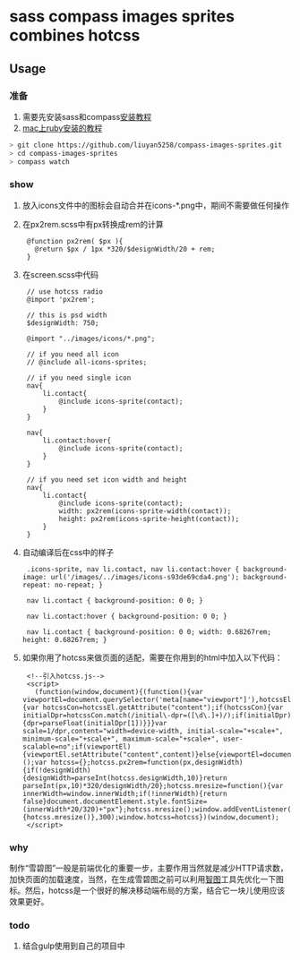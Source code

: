 # sass compass images sprites combines hotcss

## Usage  

### 准备
1. 需要先安装sass和compass[安装教程](http://www.w3cplus.com/sassguide/install.html)
2. [mac上ruby安装的教程](http://itcourses.cs.unh.edu/assets/docs/704/reports/fall11/Ruby%20on%20Rails%20Tutorial%20-%20Eric%20Callan.pdf)

```bash
> git clone https://github.com/liuyan5258/compass-images-sprites.git
> cd compass-images-sprites
> compass watch
```  

### show
1. 放入icons文件中的图标会自动合并在icons-*.png中，期间不需要做任何操作
2. 在px2rem.scss中有px转换成rem的计算
	
		@function px2rem( $px ){
		  @return $px / 1px *320/$designWidth/20 + rem;
		}

3. 在screen.scss中代码

		// use hotcss radio
		@import 'px2rem';

		// this is psd width
		$designWidth: 750;

		@import "../images/icons/*.png";

		// if you need all icon
		// @include all-icons-sprites;

		// if you need single icon
		nav{
			li.contact{
				@include icons-sprite(contact);
			}
		}

		nav{
			li.contact:hover{
				@include icons-sprite(contact);
			}
		}

		// if you need set icon width and height
		nav{
			li.contact{
				@include icons-sprite(contact);
				width: px2rem(icons-sprite-width(contact));
				height: px2rem(icons-sprite-height(contact));
			}
		}

4. 自动编译后在css中的样子

		.icons-sprite, nav li.contact, nav li.contact:hover { background-image: url('/images/../images/icons-s93de69cda4.png'); background-repeat: no-repeat; }

		nav li.contact { background-position: 0 0; }

		nav li.contact:hover { background-position: 0 0; }

		nav li.contact { background-position: 0 0; width: 0.68267rem; height: 0.68267rem; }

5. 如果你用了hotcss来做页面的适配，需要在你用到的html中加入以下代码：

		<!--引入hotcss.js-->
		<script>
		  (function(window,document){(function(){var viewportEl=document.querySelector('meta[name="viewport"]'),hotcssEl=document.querySelector('meta[name="hotcss"]'),dpr=window.devicePixelRatio||1;if(hotcssEl){var hotcssCon=hotcssEl.getAttribute("content");if(hotcssCon){var initialDpr=hotcssCon.match(/initial\-dpr=([\d\.]+)/);if(initialDpr){dpr=parseFloat(initialDpr[1])}}}var scale=1/dpr,content="width=device-width, initial-scale="+scale+", minimum-scale="+scale+", maximum-scale="+scale+", user-scalable=no";if(viewportEl){viewportEl.setAttribute("content",content)}else{viewportEl=document.createElement("meta");viewportEl.setAttribute("name","viewport");viewportEl.setAttribute("content",content);document.head.appendChild(viewportEl)}})();var hotcss={};hotcss.px2rem=function(px,designWidth){if(!designWidth){designWidth=parseInt(hotcss.designWidth,10)}return parseInt(px,10)*320/designWidth/20};hotcss.mresize=function(){var innerWidth=window.innerWidth;if(!innerWidth){return false}document.documentElement.style.fontSize=(innerWidth*20/320)+"px"};hotcss.mresize();window.addEventListener("resize",hotcss.mresize,false);window.addEventListener("load",hotcss.mresize,false);setTimeout(function(){hotcss.mresize()},300);window.hotcss=hotcss})(window,document);
		</script>

### why
制作“雪碧图”一般是前端优化的重要一步，主要作用当然就是减少HTTP请求数，加快页面的加载速度，当然，在生成雪碧图之前可以利用[智图](http://zhitu.isux.us/)工具先优化一下图标。然后，hotcss是一个很好的解决移动端布局的方案，结合它一块儿使用应该效果更好。


### todo
1. 结合gulp使用到自己的项目中



